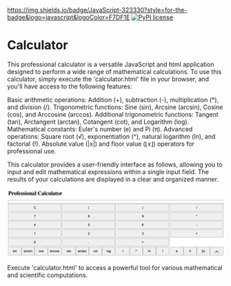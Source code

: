 https://img.shields.io/badge/JavaScript-323330?style=for-the-badge&logo=javascript&logoColor=F7DF1E
[![PyPI license](https://img.shields.io/pypi/l/ansicolortags.svg)](https://pypi.python.org/pypi/ansicolortags/)
# Calculator

This professional calculator is a versatile JavaScript and html application designed to perform a wide range of mathematical calculations. To use this calculator, simply execute the 'calculator.html' file in your browser, and you'll have access to the following features:

Basic arithmetic operations: Addition (+), subtraction (-), multiplication (*), and division (/).
Trigonometric functions: Sine (sin), Arcsine (arcsin), Cosine (cos), and Arccosine (arccos).
Additional trigonometric functions: Tangent (tan), Arctangent (arctan), Cotangent (cot), and Logarithm (log).
Mathematical constants: Euler's number (e) and Pi (π).
Advanced operations: Square root (√), exponentiation (^), natural logarithm (ln), and factorial (!).
Absolute value (|x|) and floor value (⌊x⌋) operators for professional use.

This calculator provides a user-friendly interface as follows, allowing you to input and edit mathematical expressions within a single input field. The results of your calculations are displayed in a clear and organized manner.

<img src="calculator_image.png">




Execute 'calculator.html' to access a powerful tool for various mathematical and scientific computations.
